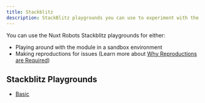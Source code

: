 ```yaml
---
title: Stackblitz
description: StackBlitz playgrounds you can use to experiment with the module or make reproductions.
---
```


You can use the Nuxt Robots Stackblitz playgrounds for either:
- Playing around with the module in a sandbox environment
- Making reproductions for issues (Learn more about [Why Reproductions are Required](https://antfu.me/posts/why-reproductions-are-required))

## Stackblitz Playgrounds

- [Basic](https://stackblitz.com/edit/nuxt-starter-zycxux?file=public%2F_robots.txt)
